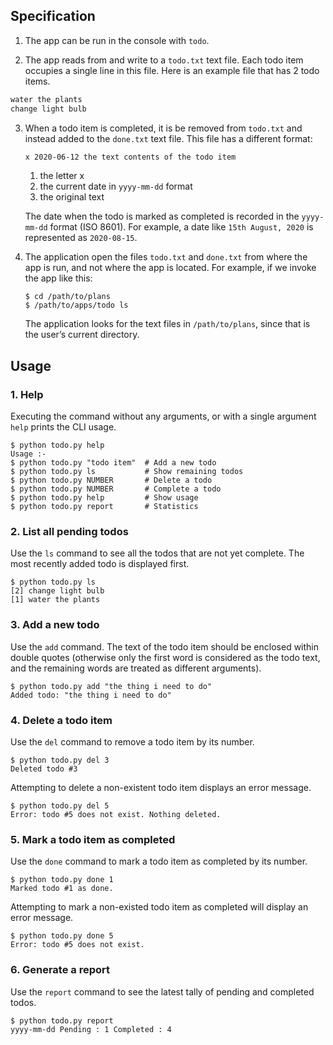## Specification

1. The app can be run in the console with `todo`.

2. The app reads from and write to a `todo.txt` text file. Each todo item occupies a single line in this file. Here is an example file that has 2 todo items.

```txt
water the plants
change light bulb
```

3.  When a todo item is completed, it is be removed from `todo.txt` and instead added to the `done.txt` text file. This file has a different format:

    ```txt
    x 2020-06-12 the text contents of the todo item
    ```

    1. the letter x
    2. the current date in `yyyy-mm-dd` format
    3. the original text

    The date when the todo is marked as completed is recorded in the `yyyy-mm-dd` format (ISO 8601). For example, a date like `15th August, 2020` is represented as `2020-08-15`.

4.  The application open the files `todo.txt` and `done.txt` from where the app is run, and not where the app is located. For example, if we invoke the app like this:

    ```
    $ cd /path/to/plans
    $ /path/to/apps/todo ls
    ```

    The application looks for the text files in `/path/to/plans`, since that is the user’s current directory.

## Usage

### 1. Help

Executing the command without any arguments, or with a single argument `help` prints the CLI usage.

```
$ python todo.py help
Usage :-
$ python todo.py "todo item"  # Add a new todo
$ python todo.py ls           # Show remaining todos
$ python todo.py NUMBER       # Delete a todo
$ python todo.py NUMBER       # Complete a todo
$ python todo.py help         # Show usage
$ python todo.py report       # Statistics
```

### 2. List all pending todos

Use the `ls` command to see all the todos that are not yet complete. The most recently added todo is displayed first.

```
$ python todo.py ls
[2] change light bulb
[1] water the plants
```

### 3. Add a new todo

Use the `add` command. The text of the todo item should be enclosed within double quotes (otherwise only the first word is considered as the todo text, and the remaining words are treated as different arguments).

```
$ python todo.py add "the thing i need to do"
Added todo: "the thing i need to do"
```

### 4. Delete a todo item

Use the `del` command to remove a todo item by its number.

```
$ python todo.py del 3
Deleted todo #3
```

Attempting to delete a non-existent todo item displays an error message.

```
$ python todo.py del 5
Error: todo #5 does not exist. Nothing deleted.
```

### 5. Mark a todo item as completed

Use the `done` command to mark a todo item as completed by its number.

```
$ python todo.py done 1
Marked todo #1 as done.
```

Attempting to mark a non-existed todo item as completed will display an error message.

```
$ python todo.py done 5
Error: todo #5 does not exist.
```

### 6. Generate a report

Use the `report` command to see the latest tally of pending and completed todos.

```
$ python todo.py report
yyyy-mm-dd Pending : 1 Completed : 4
```